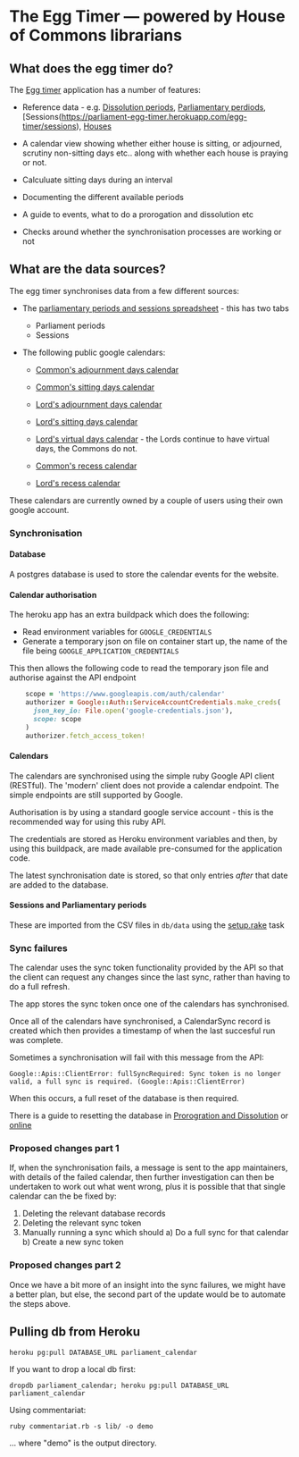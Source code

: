 # The Egg Timer — powered by House of Commons librarians

## What does the egg timer do?

The [Egg timer](https://parliament-egg-timer.herokuapp.com/) application has a number of features:

 *  Reference data - e.g. [Dissolution periods](https://parliament-egg-timer.herokuapp.com/egg-timer/dissolution-periods), [Parliamentary perdiods](https://parliament-egg-timer.herokuapp.com/egg-timer/parliament-periods), [Sessions(https://parliament-egg-timer.herokuapp.com/egg-timer/sessions), [Houses](https://parliament-egg-timer.herokuapp.com/egg-timer/houses)

 * A calendar view showing whether either house is sitting, or adjourned, scrutiny non-sitting days etc.. along with whether each house is praying or not.

 * Calculuate sitting days during an interval

 * Documenting the different available periods

 * A guide to events, what to do a prorogation and dissolution etc

 * Checks around whether the synchronisation processes are working or not

## What are the data sources?

The egg timer synchronises data from a few different sources:

* The [parliamentary periods and sessions spreadsheet](https://docs.google.com/spreadsheets/d/1e3AnQebAO5ug-Pc_0qDq9KkyZiy0dRhJMvm0lRRJOXk/edit?gid=0#gid=0) - this has two tabs

  * Parliament periods
  * Sessions

* The following public google calendars:

  * [Common's adjournment days calendar](https://calendar.google.com/calendar/embed?src=ikdqq0rcg07bbs64g7aeqqlkt4%40group.calendar.google.com&ctz=Europe%2FLondon)

  * [Common's sitting days calendar](https://calendar.google.com/calendar/embed?src=20n14bks46tvd2k5rse3jmsfb4%40group.calendar.google.com&ctz=Europe%2FLondon)

  * [Lord's adjournment days calendar](https://calendar.google.com/calendar/embed?src=ibbc1cen1mdm6rsf6kkno17i0c%40group.calendar.google.com&ctz=Europe%2FLondon)

  * [Lord's sitting days calendar](https://calendar.google.com/calendar/embed?src=o26tfi8b5o78cborja7utgpcb8%40group.calendar.google.com&ctz=Europe%2FLondon)

  * [Lord's virtual days calendar](https://calendar.google.com/calendar/embed?src=p1lfs3elv1fk0lqdigs3jngop8%40group.calendar.google.com&ctz=Europe%2FLondon) - the Lords continue to have virtual days, the Commons do not.

  * [Common's recess calendar](https://calendar.google.com/calendar/embed?src=eefeb6980f4ee93bd3d486b318141524452c82b[…]443a549e3c3%40group.calendar.google.com&ctz=Europe%2FLondon)

  * [Lord's recess calendar](https://calendar.google.com/calendar/embed?src=45591a2f31eb089019ba1b200e5ec635f8d25a9[…]b3165e714d4%40group.calendar.google.com&ctz=Europe%2FLondon)

These calendars are currently owned by a couple of users using their own google account.

### Synchronisation
#### Database

A postgres database is used to store the calendar events for the website.

#### Calendar authorisation

The heroku app has an extra buildpack which does the following:

 * Read environment variables for `GOOGLE_CREDENTIALS`
 * Generate a temporary json on file on container start up, the name of the file being `GOOGLE_APPLICATION_CREDENTIALS`

 This then allows the following code to read the temporary json file and authorise against the API endpoint

```ruby
    scope = 'https://www.googleapis.com/auth/calendar'
    authorizer = Google::Auth::ServiceAccountCredentials.make_creds(
      json_key_io: File.open('google-credentials.json'),
      scope: scope
    )
    authorizer.fetch_access_token!
```

#### Calendars

The calendars are synchronised using the simple ruby Google API client (RESTful). The 'modern' client does not provide a calendar endpoint. The simple endpoints are still supported by Google.

Authorisation is by using a standard google service account - this is the recommended way for using this ruby API.

The credentials are stored as Heroku environment variables and then, by using this buildpack, are made available pre-consumed for the application code.

The latest synchronisation date is stored, so that only entries *after* that date are added to the database.

#### Sessions and Parliamentary periods

These are imported from the CSV files in `db/data` using the [setup.rake](lib/tasks/setup.rake) task

### Sync failures

The calendar uses the sync token functionality provided by the API so that the client can request any changes since the last sync, rather than having to do a full refresh.

The app stores the sync token once one of the calendars has synchronised.

Once all of the calendars have synchronised, a CalendarSync record is created which then provides a timestamp of when the last succesful run was complete.

Sometimes a synchronisation will fail with this message from the API:

```
Google::Apis::ClientError: fullSyncRequired: Sync token is no longer valid, a full sync is required. (Google::Apis::ClientError)
```

When this occurs, a full reset of the database is then required.

There is a guide to resetting the database in [Prorogration and Dissolution](app/views/meta/prorogation_and_dissolution.html.erb) or [online](https://api.parliament.uk/egg-timer/meta/prorogation-and-dissolution#resetting-the-database)

### Proposed changes part 1

If, when the synchronisation fails, a message is sent to the app maintainers, with details of the failed calendar, then further investigation can then be undertaken to work out what went wrong, plus it is possible that that single calendar can the be fixed by:

 1) Deleting the relevant database records
 2) Deleting the relevant sync token
 3) Manually running a sync which should
     a) Do a full sync for that calendar
     b) Create a new sync token

### Proposed changes part 2

Once we have a bit more of an insight into the sync failures, we might have a better plan, but else, the second part of the update would be to automate the steps above.

## Pulling db from Heroku

```heroku pg:pull DATABASE_URL parliament_calendar```

If you want to drop a local db first:

```dropdb parliament_calendar; heroku pg:pull DATABASE_URL parliament_calendar```

Using commentariat:

```ruby commentariat.rb -s lib/ -o demo```

... where "demo" is the output directory.
